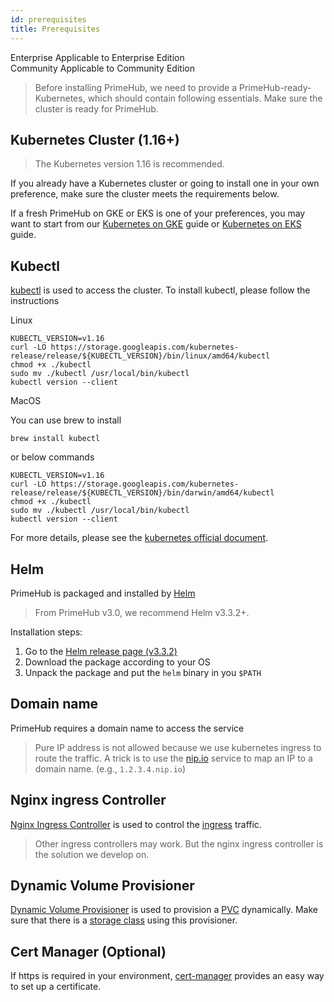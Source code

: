 ```yaml
---
id: prerequisites
title: Prerequisites
---
```


<div class="label-sect">
  <div class="ee-only tooltip">Enterprise
    <span class="tooltiptext">Applicable to Enterprise Edition</span>
  </div>
  <div class="ce-only tooltip">Community
    <span class="tooltiptext">Applicable to Community Edition</span>
  </div>
</div>

>Before installing PrimeHub, we need to provide a PrimeHub-ready-Kubernetes, which should contain following essentials. Make sure the cluster is ready for PrimeHub.

## Kubernetes Cluster (1.16+)

>The Kubernetes version 1.16 is recommended.

If you already have a Kubernetes cluster or going to install one in your own preference, make sure the cluster meets the requirements below.

If a fresh PrimeHub on GKE or EKS is one of your preferences, you may want to start from our [Kubernetes on GKE](kubernetes_on_gke) guide or [Kubernetes on EKS](kubernetes_on_eks) guide.

## Kubectl

[kubectl](https://kubernetes.io/docs/tasks/tools/install-kubectl/) is used to access the cluster. To install kubectl, please follow the instructions

  Linux

  ```
  KUBECTL_VERSION=v1.16
  curl -LO https://storage.googleapis.com/kubernetes-release/release/${KUBECTL_VERSION}/bin/linux/amd64/kubectl
  chmod +x ./kubectl
  sudo mv ./kubectl /usr/local/bin/kubectl
  kubectl version --client
  ```

  MacOS

  You can use brew to install

  ```
  brew install kubectl
  ```

  or below commands

  ```
  KUBECTL_VERSION=v1.16
  curl -LO https://storage.googleapis.com/kubernetes-release/release/${KUBECTL_VERSION}/bin/darwin/amd64/kubectl
  chmod +x ./kubectl
  sudo mv ./kubectl /usr/local/bin/kubectl
  kubectl version --client
  ```

  For more details, please see the [kubernetes official document](https://kubernetes.io/docs/tasks/tools/install-kubectl/).

## Helm

PrimeHub is packaged and installed by [Helm](https://helm.sh/docs/using_helm/)

  > From PrimeHub v3.0, we recommend Helm v3.3.2+.

  Installation steps:

  1. Go to the [Helm release page (v3.3.2)](https://github.com/helm/helm/releases/tag/v3.3.2)
  2. Download the package according to your OS
  3. Unpack the package and put the `helm` binary in you `$PATH`


## Domain name

PrimeHub requires a domain name to access the service

  > Pure IP address is not allowed because we use kubernetes ingress to route the traffic. A trick is to use the [nip.io](https://nip.io/) service to map an IP to a domain name. (e.g., `1.2.3.4.nip.io`)

## Nginx ingress Controller

[Nginx Ingress Controller](https://github.com/kubernetes/ingress-nginx) is used to control the [ingress](https://kubernetes.io/docs/concepts/services-networking/ingress/) traffic. 

  > Other ingress controllers may work. But the nginx ingress controller is the solution we develop on.

## Dynamic Volume Provisioner

[Dynamic Volume Provisioner](https://kubernetes.io/docs/concepts/storage/dynamic-provisioning/) is used to provision a [PVC](https://kubernetes.io/docs/concepts/storage/persistent-volumes/) dynamically. Make sure that there is a [storage class](https://kubernetes.io/docs/concepts/storage/storage-classes/) using this provisioner.

## Cert Manager (Optional)

If https is required in your environment, [cert-manager](https://github.com/jetstack/cert-manager) provides an easy way to set up a certificate.

